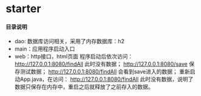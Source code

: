 # starter
#### 目录说明
  * dao: 数据库访问相关，采用了内存数据库：h2
  * main：应用程序启动入口
  * web：http接口，html页面
    程序启动后依次访问：
    http://127.0.0.1:8080/findAll 此时没有数据；
    http://127.0.0.1:8080/save 保存测试数据；
    http://127.0.0.1:8080/findAll 会看到save进入的数据；
    重新启动App.java，在访问：
    http://127.0.0.1:8080/findAll 此时没有数据，说明了数据只保存在内存中，重启之后就释放了之前存入的数据。